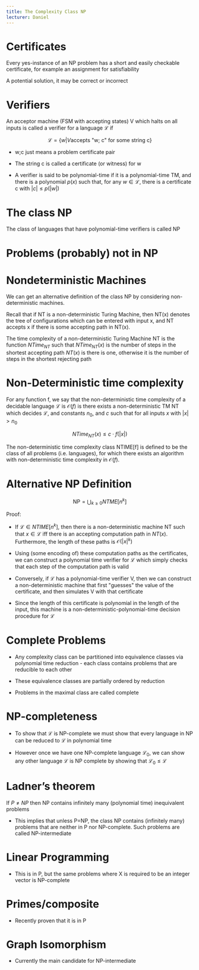 ```yaml
---
title: The Complexity Class NP
lecturer: Daniel
---
```


# Certificates

Every yes-instance of an NP problem has a short and easily checkable
certificate, for example an assignment for satisfiability

<Definition name="Certificate">
A potential solution, it may be correct or incorrect
</Definition>

# Verifiers

<Definition name="Verifier">

An acceptor machine (FSM with accepting states) V which halts on all inputs is called a verifier for a language $\mathcal{L}$ if

$$
\mathcal{L}=\{w| V \text{accepts "w; c" for some string c}\}
$$

</Definition>

-   w;c just means a problem certificate pair

-   The string c is called a certificate (or witness) for w

-   A verifier is said to be polynomial-time if it is a polynomial-time
    TM, and there is a polynomial $p(x)$ such that, for any
    $w\in \mathcal{L}$, there is a certificate c with
    $|c|\leqslant p(|w|)$

# The class NP

<Definition name="NP">
The class of languages that have polynomial-time verifiers is called NP
</Definition>

<Problem name="Composite number" instance="A positive integer k" question="Are there integers $u,v>1$ such that $u\cdot v=k$"/>

<Problem name="Subset sum" instance="A collection of positive integers $S=\{a_1,...,a_k\}$ and a target integer t" question="Is there a subset $T\subseteq S$ such that $\sum_{i\in T}a_i=t$" />

# Problems (probably) not in NP

<Problem name="No Hamiltonian Cycle" instance="A graph G" question="Is it true that G has no Hamiltonian cycle?"/>

<Problem name="Checkers" instance="An integer n and a position in checkers on $n\times n$ board" question="Is it a winning position for white?"/>

# Nondeterministic Machines

We can get an alternative definition of the class NP by considering
non-deterministic machines.

Recall that if NT is a non-deterministic Turing Machine, then NT(x)
denotes the tree of configurations which can be entered with input x,
and NT accepts x if there is some accepting path in NT(x).

<Definition name="Time complexity">

The time complexity of a non-deterministic Turing Machine NT is the function $NTime_{NT}$ such that $NTime_{NT}(x)$ is the number of steps in the shortest accepting path $NT(x)$ is there is one, otherwise it is the number of steps in the shortest rejecting path

</Definition>

# Non-Deterministic time complexity

<Definition name="Non-deterministic time complexity">

For any function f, we say that the non-deterministic time complexity of a decidable language $\mathcal{L}$ is $\mathcal{O}(f)$ is there exists a non-deterministic TM NT which decides $\mathcal{L}$, and constants $n_0$, and $c$ such that for all inputs $x$ with $|x|>n_0$

$$
NTime_{NT}(x)\leqslant c\cdot f(|x|)
$$

</Definition>

<Definition name="Non-deterministic time complexity class">

The non-deterministic time complexity class NTIME[f] is defined to be the class of all problems (i.e. languages), for which there exists an algorithm with non-deterministic time complexity in $\mathcal{O}(f)$.

</Definition>

# Alternative NP Definition

$$
\mathrm{NP}=\bigcup_{k \geq 0} N T M E\left[n^{k}\right]
$$

Proof:

-   If $\mathcal{L}\in NTIME[n^k]$, then there is a non-deterministic
    machine NT such that $x\in\mathcal{L}$ iff there is an accepting
    computation path in $NT(x)$. Furthermore, the length of these paths
    is $\mathcal{O}(|x|^k)$

-   Using (some encoding of) these computation paths as the
    certificates, we can construct a polynomial time verifier for
    $\mathcal{L}$ which simply checks that each step of the computation
    path is valid

-   Conversely, if $\mathcal{L}$ has a polynomial-time verifier V, then
    we can construct a non-deterministic machine that first "guesses"
    the value of the certificate, and then simulates V with that
    certificate

-   Since the length of this certificate is polynomial in the length of
    the input, this machine is a non-deterministic-polynomial-time
    decision procedure for $\mathcal{L}$

# Complete Problems

-   Any complexity class can be partitioned into equivalence classes via
    polynomial time reduction - each class contains problems that are
    reducible to each other

-   These equivalence classes are partially ordered by reduction

-   Problems in the maximal class are called complete

# NP-completeness

-   To show that $\mathcal{L}$ is NP-complete we must show that every
    language in NP can be reduced to $\mathcal{L}$ in polynomial time

-   However once we have one NP-complete language $\mathcal{L}_0$, we
    can show any other language $\mathcal{L}$ is NP complete by showing
    that $\mathcal{L}_0\leqslant \mathcal{L}$

# Ladner’s theorem

<Theorem>

If $P\neq NP$ then NP contains infinitely many (polynomial time) inequivalent problems

</Theorem>

-   This implies that unless P=NP, the class NP contains (infinitely
    many) problems that are neither in P nor NP-complete. Such problems
    are called NP-intermediate

# Linear Programming

<Problem name="Linear Programming" instance="Integer vectors $V_i=(v_1^i,...,v_n^i), 1\leqslant i\leqslant m, D=(d_1,...,d_n), C=(c_1,...,c_n)$ and an integer B" question="Is there a rational vector $X=(x_1,...,x_n)$ such that $V_i\cdot X\leqslant d_i$ for all $1\leqslant i\leqslant m$ and such that $C\cdot X\geqslant B$"/>

-   This is in P, but the same problems where X is required to be an
    integer vector is NP-complete

# Primes/composite

<Problem name="Composite" instance="Positive integer K" question="Is K composite?"/>

-   Recently proven that it is in P

# Graph Isomorphism

<Problem name="Graph Isomorphism" instance="Two undirected graphs $G=(V_G,E_G)$ and $H=(V_H,E_H)$" question="Are G and H isomorphic, i.e., is there a bijection $f:V_G\rightarrow V_H$ such that $(u,v)\in E_G$ iff $(f(u),f(g))\in E_H$?"/>

-   Currently the main candidate for NP-intermediate
